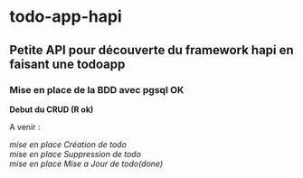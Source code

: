 # todo-app-hapi

## Petite API pour découverte du framework hapi en faisant une todoapp

### Mise en place de la BDD avec pgsql OK

**Debut du CRUD (R ok)**

A venir :

_mise en place Création de todo_  
_mise en place Suppression de todo_  
_mise en place Mise a Jour de todo(done)_
